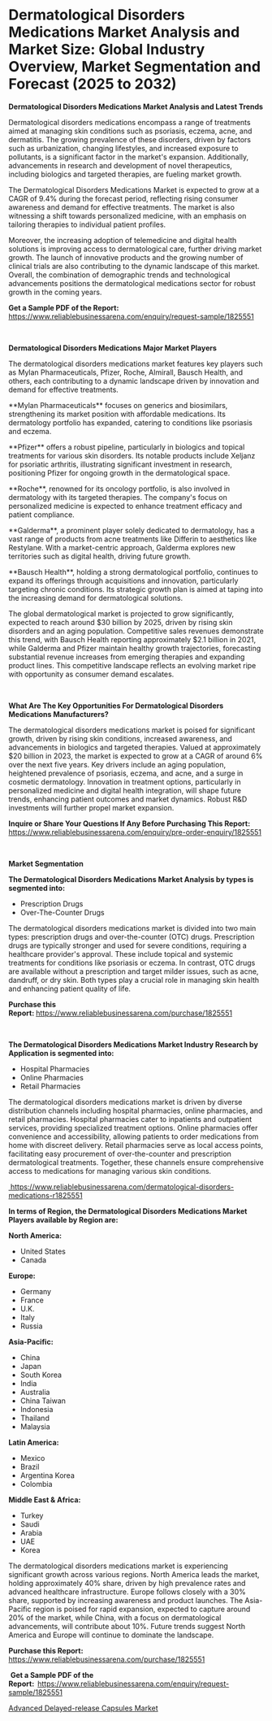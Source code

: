 <p><h1>Dermatological Disorders Medications Market Analysis and Market Size: Global Industry Overview, Market Segmentation and Forecast (2025 to 2032)</h1></p><p><strong>Dermatological Disorders Medications Market Analysis and Latest Trends</strong></p>
<p><p>Dermatological disorders medications encompass a range of treatments aimed at managing skin conditions such as psoriasis, eczema, acne, and dermatitis. The growing prevalence of these disorders, driven by factors such as urbanization, changing lifestyles, and increased exposure to pollutants, is a significant factor in the market's expansion. Additionally, advancements in research and development of novel therapeutics, including biologics and targeted therapies, are fueling market growth.</p><p>The Dermatological Disorders Medications Market is expected to grow at a CAGR of 9.4% during the forecast period, reflecting rising consumer awareness and demand for effective treatments. The market is also witnessing a shift towards personalized medicine, with an emphasis on tailoring therapies to individual patient profiles. </p><p>Moreover, the increasing adoption of telemedicine and digital health solutions is improving access to dermatological care, further driving market growth. The launch of innovative products and the growing number of clinical trials are also contributing to the dynamic landscape of this market. Overall, the combination of demographic trends and technological advancements positions the dermatological medications sector for robust growth in the coming years.</p></p>
<p><strong>Get a Sample PDF of the Report:&nbsp;</strong> <a href="https://www.reliablebusinessarena.com/enquiry/request-sample/1825551?utm_campaign=2924&utm_medium=2&utm_source=Github&utm_content=ia&utm_term=09032025&utm_id=dermatological-disorders-medications">https://www.reliablebusinessarena.com/enquiry/request-sample/1825551</a></p>
<p>&nbsp;</p>
<p><strong>Dermatological Disorders Medications Major Market Players</strong></p>
<p><p>The dermatological disorders medications market features key players such as Mylan Pharmaceuticals, Pfizer, Roche, Almirall, Bausch Health, and others, each contributing to a dynamic landscape driven by innovation and demand for effective treatments.</p><p>**Mylan Pharmaceuticals** focuses on generics and biosimilars, strengthening its market position with affordable medications. Its dermatology portfolio has expanded, catering to conditions like psoriasis and eczema.</p><p>**Pfizer** offers a robust pipeline, particularly in biologics and topical treatments for various skin disorders. Its notable products include Xeljanz for psoriatic arthritis, illustrating significant investment in research, positioning Pfizer for ongoing growth in the dermatological space.</p><p>**Roche**, renowned for its oncology portfolio, is also involved in dermatology with its targeted therapies. The company's focus on personalized medicine is expected to enhance treatment efficacy and patient compliance.</p><p>**Galderma**, a prominent player solely dedicated to dermatology, has a vast range of products from acne treatments like Differin to aesthetics like Restylane. With a market-centric approach, Galderma explores new territories such as digital health, driving future growth.</p><p>**Bausch Health**, holding a strong dermatological portfolio, continues to expand its offerings through acquisitions and innovation, particularly targeting chronic conditions. Its strategic growth plan is aimed at taping into the increasing demand for dermatological solutions.</p><p>The global dermatological market is projected to grow significantly, expected to reach around $30 billion by 2025, driven by rising skin disorders and an aging population. Competitive sales revenues demonstrate this trend, with Bausch Health reporting approximately $2.1 billion in 2021, while Galderma and Pfizer maintain healthy growth trajectories, forecasting substantial revenue increases from emerging therapies and expanding product lines. This competitive landscape reflects an evolving market ripe with opportunity as consumer demand escalates.</p></p>
<p>&nbsp;</p>
<p><strong>What Are The Key Opportunities For Dermatological Disorders Medications Manufacturers?</strong></p>
<p><p>The dermatological disorders medications market is poised for significant growth, driven by rising skin conditions, increased awareness, and advancements in biologics and targeted therapies. Valued at approximately $20 billion in 2023, the market is expected to grow at a CAGR of around 6% over the next five years. Key drivers include an aging population, heightened prevalence of psoriasis, eczema, and acne, and a surge in cosmetic dermatology. Innovation in treatment options, particularly in personalized medicine and digital health integration, will shape future trends, enhancing patient outcomes and market dynamics. Robust R&D investments will further propel market expansion.</p></p>
<p><strong>Inquire or Share Your Questions If Any Before Purchasing This Report:</strong> <a href="https://www.reliablebusinessarena.com/enquiry/pre-order-enquiry/1825551?utm_campaign=2924&utm_medium=2&utm_source=Github&utm_content=ia&utm_term=09032025&utm_id=dermatological-disorders-medications">https://www.reliablebusinessarena.com/enquiry/pre-order-enquiry/1825551</a></p>
<p>&nbsp;</p>
<p><strong>Market Segmentation</strong></p>
<p><strong>The Dermatological Disorders Medications Market Analysis by types is segmented into:</strong></p>
<p><ul><li>Prescription Drugs</li><li>Over-The-Counter Drugs</li></ul></p>
<p><p>The dermatological disorders medications market is divided into two main types: prescription drugs and over-the-counter (OTC) drugs. Prescription drugs are typically stronger and used for severe conditions, requiring a healthcare provider's approval. These include topical and systemic treatments for conditions like psoriasis or eczema. In contrast, OTC drugs are available without a prescription and target milder issues, such as acne, dandruff, or dry skin. Both types play a crucial role in managing skin health and enhancing patient quality of life.</p></p>
<p><strong>Purchase this Report:&nbsp;</strong><a href="https://www.reliablebusinessarena.com/purchase/1825551?utm_campaign=2924&utm_medium=2&utm_source=Github&utm_content=ia&utm_term=09032025&utm_id=dermatological-disorders-medications">https://www.reliablebusinessarena.com/purchase/1825551</a></p>
<p>&nbsp;</p>
<p><strong>The Dermatological Disorders Medications Market Industry Research by Application is segmented into:</strong></p>
<p><ul><li>Hospital Pharmacies</li><li>Online Pharmacies</li><li>Retail Pharmacies</li></ul></p>
<p><p>The dermatological disorders medications market is driven by diverse distribution channels including hospital pharmacies, online pharmacies, and retail pharmacies. Hospital pharmacies cater to inpatients and outpatient services, providing specialized treatment options. Online pharmacies offer convenience and accessibility, allowing patients to order medications from home with discreet delivery. Retail pharmacies serve as local access points, facilitating easy procurement of over-the-counter and prescription dermatological treatments. Together, these channels ensure comprehensive access to medications for managing various skin conditions.</p></p>
<p><a href="https://www.reliablebusinessarena.com/dermatological-disorders-medications-r1825551?utm_campaign=2924&utm_medium=2&utm_source=Github&utm_content=ia&utm_term=09032025&utm_id=dermatological-disorders-medications">&nbsp;https://www.reliablebusinessarena.com/dermatological-disorders-medications-r1825551</a></p>
<p><strong>In terms of Region, the Dermatological Disorders Medications Market Players available by Region are:</strong></p>
<p>
    <p> <strong> North America: </strong>
        <ul>
            <li>United States</li>
            <li>Canada</li>
        </ul>
        </p> 
    <p> <strong> Europe: </strong>
        <ul>
            <li>Germany</li>
            <li>France</li>
            <li>U.K.</li>
            <li>Italy</li>
            <li>Russia</li>
        </ul>
        </p> 
    <p> <strong> Asia-Pacific: </strong>
        <ul>
            <li>China</li>
            <li>Japan</li>
            <li>South Korea</li>
            <li>India</li>
            <li>Australia</li>
            <li>China Taiwan</li>
            <li>Indonesia</li>
            <li>Thailand</li>
            <li>Malaysia</li>
        </ul>
        </p> 
    <p> <strong> Latin America: </strong>
        <ul>
            <li>Mexico</li>
            <li>Brazil</li>
            <li>Argentina Korea</li>
            <li>Colombia</li>
        </ul>
        </p> 
    <p> <strong> Middle East & Africa: </strong>
        <ul>
            <li>Turkey</li>
            <li>Saudi</li>
            <li>Arabia</li>
            <li>UAE</li>
            <li>Korea</li>
        </ul>
    </p>
    </p>
<p><p>The dermatological disorders medications market is experiencing significant growth across various regions. North America leads the market, holding approximately 40% share, driven by high prevalence rates and advanced healthcare infrastructure. Europe follows closely with a 30% share, supported by increasing awareness and product launches. The Asia-Pacific region is poised for rapid expansion, expected to capture around 20% of the market, while China, with a focus on dermatological advancements, will contribute about 10%. Future trends suggest North America and Europe will continue to dominate the landscape.</p></p>
<p><strong>Purchase this Report: </strong><a href="https://www.reliablebusinessarena.com/purchase/1825551?utm_campaign=2924&utm_medium=2&utm_source=Github&utm_content=ia&utm_term=09032025&utm_id=dermatological-disorders-medications">https://www.reliablebusinessarena.com/purchase/1825551</a></p>
<p>&nbsp;<strong>Get a Sample PDF of the Report:&nbsp;&nbsp;</strong><a href="https://www.reliablebusinessarena.com/enquiry/request-sample/1825551?utm_campaign=2924&utm_medium=2&utm_source=Github&utm_content=ia&utm_term=09032025&utm_id=dermatological-disorders-medications">https://www.reliablebusinessarena.com/enquiry/request-sample/1825551</a></p>
<p><strong></strong></p>
<p><p><a href="https://github.com/nicoletavirag/Market-Research-Report-List-5/blob/main/advanced-delayed-release-capsules-market.md?utm_campaign=2924&utm_medium=2&utm_source=Github&utm_content=ia&utm_term=09032025&utm_id=dermatological-disorders-medications">Advanced Delayed-release Capsules Market</a></p></p>